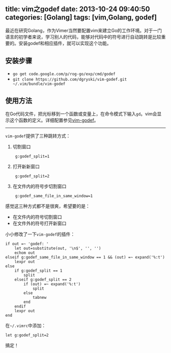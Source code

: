 title: vim之godef
date: 2013-10-24 09:40:50
categories: [Golang]
tags: [vim,Golang, godef]
---

最近在研究Golang，作为Vimer当然要配置vim来建立Go的工作环境。对于一门语言的初学者来说，学习别人的代码，能够对代码中的符号进行自动跳转是比较重要的。安装godef和相应插件，就可以实现这个功能。

安装步骤
--------

* `go get code.google.com/p/rog-go/exp/cmd/godef`
* `git clone https://github.com/dgryski/vim-godef.git ~/.vim/bundle/vim-godef`

使用方法
---------

在Go代码文件，把光标移到一个函数或变量上，在命令模式下输入`gd`。vim会显示这个函数的定义。详细配置参见[vim-godef](https://github.com/dgryski/vim-godef)。

* * *

`vim-godef`提供了三种跳转方式：

1. 切割窗口

        g:godef_split=1

2. 打开新新窗口

        g:godef_split=2

3. 在文件内的符号步切割窗口

        g:godef_same_file_in_same_window=1

感觉这三种方式都不是很爽，希望要的是：

* 在文件内的符号切割窗口
* 在文件外的符号打开新窗口

小小修改了一下`vim-godef`的插件：

```
if out =~ 'godef: '
    let out=substitute(out, '\n$', '', '')
    echom out
elseif g:godef_same_file_in_same_window == 1 && (out) =~ expand('%:t')
    lexpr out
else
    if g:godef_split == 1
        split
    elseif g:godef_split == 2
        if (out) =~ expand('%:t')
            split
        else
            tabnew
        end
    endif
    lexpr out
end
```
在`~/.vimrc`中添加：

    let g:godef_split=2

搞定！

